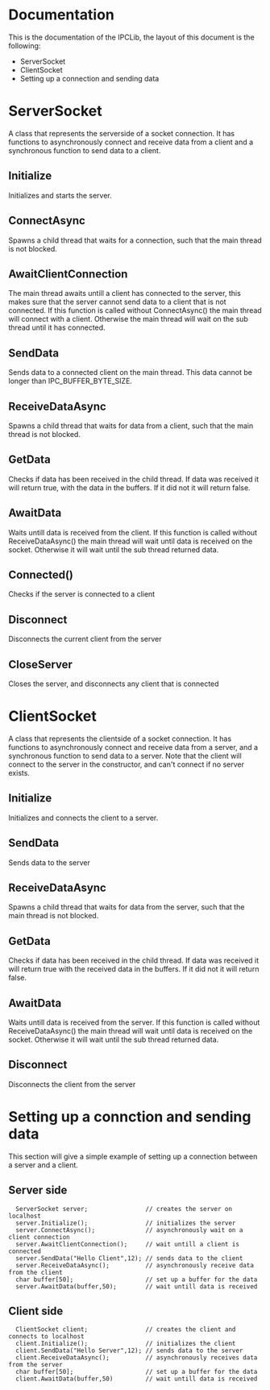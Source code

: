 # Documentation

This is the documentation of the IPCLib, the layout of this document is the following:
- ServerSocket
- ClientSocket
- Setting up a connection and sending data

# ServerSocket

A class that represents the serverside of a socket connection. It has functions to asynchronously connect and receive data from a client and a synchronous function to send data to a client.

## Initialize

Initializes and starts the server.

## ConnectAsync

Spawns a child thread that waits for a connection, such that the main thread is not blocked.

## AwaitClientConnection

The main thread awaits untill a client has connected to the server, this makes sure that the server cannot send data to a client that is not connected. If this function is called without ConnectAsync() the main thread will connect with a client. Otherwise the main thread will wait on the sub thread until it has connected.

## SendData

Sends data to a connected client on the main thread. This data cannot be longer than IPC_BUFFER_BYTE_SIZE.

## ReceiveDataAsync

Spawns a child thread that waits for data from a client, such that the main thread is not blocked.

## GetData

Checks if data has been received in the child thread. If data was received it will return true, with the data in the buffers. If it did not it will return false. 

## AwaitData

Waits untill data is received from the client. If this function is called without ReceiveDataAsync() the main thread will wait until data is received on the socket. Otherwise it will wait until the sub thread returned data.

## Connected()

Checks if the server is connected to a client

## Disconnect

Disconnects the current client from the server

## CloseServer

Closes the server, and disconnects any client that is connected


# ClientSocket

A class that represents the clientside of a socket connection. It has functions to asynchronously connect and receive data from a server, and a synchronous function to send data to a server. Note that the client will connect to the server in the constructor, and can't connect if no server exists.

## Initialize

Initializes and connects the client to a server.

## SendData

Sends data to the server

## ReceiveDataAsync

Spawns a child thread that waits for data from the server, such that the main thread is not blocked.

## GetData

Checks if data has been received in the child thread. If data was received it will return true with the received data in the buffers. If it did not it will return false.

## AwaitData

Waits untill data is received from the server. If this function is called without ReceiveDataAsync() the main thread will wait until data is received on the socket. Otherwise it will wait until the sub thread returned data.

## Disconnect

Disconnects the client from the server


# Setting up a connction and sending data

This section will give a simple example of setting up a connection between a server and a client.

## Server side

```
  ServerSocket server;                // creates the server on localhost
  server.Initialize();                // initializes the server
  server.ConnectAsync();              // asynchronously wait on a client connection
  server.AwaitClientConnection();     // wait untill a client is connected
  server.SendData("Hello Client",12); // sends data to the client
  server.ReceiveDataAsync();          // asynchronously receive data from the client
  char buffer[50];                    // set up a buffer for the data
  server.AwaitData(buffer,50);        // wait untill data is received
```

## Client side

```
  ClientSocket client;            	  // creates the client and connects to localhost
  client.Initialize();                // initializes the client
  client.SendData("Hello Server",12); // sends data to the server
  client.ReceiveDataAsync();          // asynchronously receives data from the server
  char buffer[50];                    // set up a buffer for the data
  client.AwaitData(buffer,50)         // wait untill data is received
```




